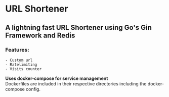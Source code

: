 # URL Shortener

## A lightning fast URL Shortener using Go's Gin Framework and Redis

### Features:

    - Custom url
    - Ratelimiting
    - Visits counter

**Uses docker-compose for service management** <br>
Dockerfiles are included in their respective directories including the docker-compose config.
